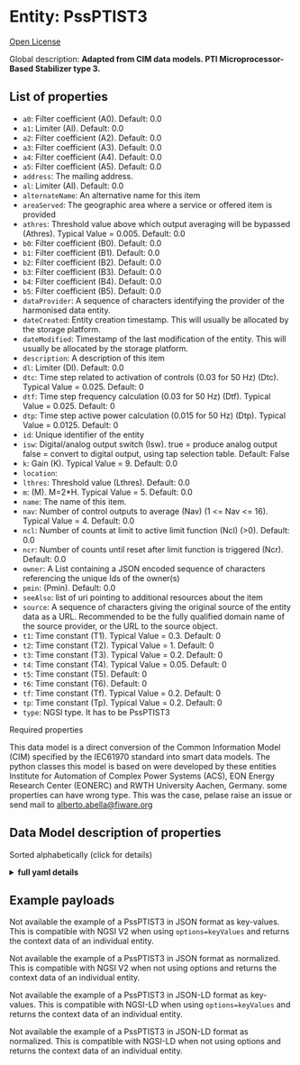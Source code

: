 Entity: PssPTIST3  
=================  
[Open License](https://github.com/smart-data-models//dataModel.EnergyCIM/blob/master/PssPTIST3/LICENSE.md)  
Global description: **Adapted from CIM data models. PTI Microprocessor-Based Stabilizer type 3.**  

## List of properties  

- `a0`: Filter coefficient (A0). Default: 0.0  - `a1`: Limiter (Al). Default: 0.0  - `a2`: Filter coefficient (A2). Default: 0.0  - `a3`: Filter coefficient (A3). Default: 0.0  - `a4`: Filter coefficient (A4). Default: 0.0  - `a5`: Filter coefficient (A5). Default: 0.0  - `address`: The mailing address.  - `al`: Limiter (Al). Default: 0.0  - `alternateName`: An alternative name for this item  - `areaServed`: The geographic area where a service or offered item is provided  - `athres`: Threshold value above which output averaging will be bypassed (Athres).  Typical Value = 0.005. Default: 0.0  - `b0`: Filter coefficient (B0). Default: 0.0  - `b1`: Filter coefficient (B1). Default: 0.0  - `b2`: Filter coefficient (B2). Default: 0.0  - `b3`: Filter coefficient (B3). Default: 0.0  - `b4`: Filter coefficient (B4). Default: 0.0  - `b5`: Filter coefficient (B5). Default: 0.0  - `dataProvider`: A sequence of characters identifying the provider of the harmonised data entity.  - `dateCreated`: Entity creation timestamp. This will usually be allocated by the storage platform.  - `dateModified`: Timestamp of the last modification of the entity. This will usually be allocated by the storage platform.  - `description`: A description of this item  - `dl`: Limiter (Dl). Default: 0.0  - `dtc`: Time step related to activation of controls (0.03 for 50 Hz) (Dtc).  Typical Value = 0.025. Default: 0  - `dtf`: Time step frequency calculation (0.03 for 50 Hz) (Dtf).  Typical Value = 0.025. Default: 0  - `dtp`: Time step active power calculation (0.015 for 50 Hz) (Dtp).  Typical Value = 0.0125. Default: 0  - `id`: Unique identifier of the entity  - `isw`: Digital/analog output switch (Isw). true = produce analog output false = convert to digital output, using tap selection table. Default: False  - `k`: Gain (K).  Typical Value = 9. Default: 0.0  - `location`:   - `lthres`: Threshold value (Lthres). Default: 0.0  - `m`: (M).  M=2*H.  Typical Value = 5. Default: 0.0  - `name`: The name of this item.  - `nav`: Number of control outputs to average (Nav) (1 <= Nav <= 16).  Typical Value = 4. Default: 0.0  - `ncl`: Number of counts at limit to active limit function (Ncl) (>0). Default: 0.0  - `ncr`: Number of counts until reset after limit function is triggered (Ncr). Default: 0.0  - `owner`: A List containing a JSON encoded sequence of characters referencing the unique Ids of the owner(s)  - `pmin`: (Pmin). Default: 0.0  - `seeAlso`: list of uri pointing to additional resources about the item  - `source`: A sequence of characters giving the original source of the entity data as a URL. Recommended to be the fully qualified domain name of the source provider, or the URL to the source object.  - `t1`: Time constant (T1).  Typical Value = 0.3. Default: 0  - `t2`: Time constant (T2).  Typical Value = 1. Default: 0  - `t3`: Time constant (T3).  Typical Value = 0.2. Default: 0  - `t4`: Time constant (T4).  Typical Value = 0.05. Default: 0  - `t5`: Time constant (T5). Default: 0  - `t6`: Time constant (T6). Default: 0  - `tf`: Time constant (Tf).  Typical Value = 0.2. Default: 0  - `tp`: Time constant (Tp).  Typical Value = 0.2. Default: 0  - `type`: NGSI type. It has to be PssPTIST3    
Required properties  
This data model is a direct conversion of the Common Information Model (CIM) specified by the IEC61970 standard into smart data models. The python classes this model is based on were developed by these entities Institute for Automation of Complex Power Systems (ACS), EON Energy Research Center (EONERC) and RWTH University Aachen, Germany. some properties can have wrong type. This was the case, pelase raise an issue or send mail to alberto.abella@fiware.org  
## Data Model description of properties  
Sorted alphabetically (click for details)  
<details><summary><strong>full yaml details</strong></summary>    
```yaml  
PssPTIST3:    
  description: 'Adapted from CIM data models. PTI Microprocessor-Based Stabilizer type 3.'    
  properties:    
    a0:    
      description: 'Filter coefficient (A0). Default: 0.0'    
      type: number    
      x-ngsi:    
        model: https://schema.org/Number    
    a1:    
      description: 'Limiter (Al). Default: 0.0'    
      type: number    
      x-ngsi:    
        model: https://schema.org/Number    
    a2:    
      description: 'Filter coefficient (A2). Default: 0.0'    
      type: number    
      x-ngsi:    
        model: https://schema.org/Number    
    a3:    
      description: 'Filter coefficient (A3). Default: 0.0'    
      type: number    
      x-ngsi:    
        model: https://schema.org/Number    
    a4:    
      description: 'Filter coefficient (A4). Default: 0.0'    
      type: number    
      x-ngsi:    
        model: https://schema.org/Number    
    a5:    
      description: 'Filter coefficient (A5). Default: 0.0'    
      type: number    
      x-ngsi:    
        model: https://schema.org/Number    
    address:    
      description: 'The mailing address.'    
      properties:    
        addressCountry:    
          description: 'Property. The country. For example, Spain. Model:''https://schema.org/Text'''    
          type: string    
        addressLocality:    
          description: 'Property. The locality in which the street address is, and which is in the region. Model:''https://schema.org/Text'''    
          type: string    
        addressRegion:    
          description: 'Property. The region in which the locality is, and which is in the country. Model:''https://schema.org/Text'''    
          type: string    
        areaServed:    
          description: 'Property. The geographic area where a service or offered item is provided. Model:''https://schema.org/Text'''    
          type: string    
        postOfficeBoxNumber:    
          description: 'Property. The post office box number for PO box addresses. For example, Spain. Model:''https://schema.org/Text'''    
          type: string    
        postalCode:    
          description: 'Property. The postal code. For example, Spain. Model:''https://schema.org/Text'''    
          type: string    
        streetAddress:    
          description: 'Property. The street address. Model:''https://schema.org/Text'''    
          type: string    
      type: Property    
    al:    
      description: 'Limiter (Al). Default: 0.0'    
      type: number    
      x-ngsi:    
        model: https://schema.org/Number    
    alternateName:    
      description: 'An alternative name for this item'    
      type: Property    
    areaServed:    
      description: 'The geographic area where a service or offered item is provided'    
      type: Property    
      x-ngsi:    
        model: https://schema.org/Text    
    athres:    
      description: 'Threshold value above which output averaging will be bypassed (Athres).  Typical Value = 0.005. Default: 0.0'    
      type: number    
      x-ngsi:    
        model: https://schema.org/Number    
    b0:    
      description: 'Filter coefficient (B0). Default: 0.0'    
      type: number    
      x-ngsi:    
        model: https://schema.org/Number    
    b1:    
      description: 'Filter coefficient (B1). Default: 0.0'    
      type: number    
      x-ngsi:    
        model: https://schema.org/Number    
    b2:    
      description: 'Filter coefficient (B2). Default: 0.0'    
      type: number    
      x-ngsi:    
        model: https://schema.org/Number    
    b3:    
      description: 'Filter coefficient (B3). Default: 0.0'    
      type: number    
      x-ngsi:    
        model: https://schema.org/Number    
    b4:    
      description: 'Filter coefficient (B4). Default: 0.0'    
      type: number    
      x-ngsi:    
        model: https://schema.org/Number    
    b5:    
      description: 'Filter coefficient (B5). Default: 0.0'    
      type: number    
      x-ngsi:    
        model: https://schema.org/Number    
    dataProvider:    
      description: 'A sequence of characters identifying the provider of the harmonised data entity.'    
      type: Property    
    dateCreated:    
      description: 'Entity creation timestamp. This will usually be allocated by the storage platform.'    
      format: date-time    
      type: Property    
    dateModified:    
      description: 'Timestamp of the last modification of the entity. This will usually be allocated by the storage platform.'    
      format: date-time    
      type: Property    
    description:    
      description: 'A description of this item'    
      type: Property    
    dl:    
      description: 'Limiter (Dl). Default: 0.0'    
      type: number    
      x-ngsi:    
        model: https://schema.org/Number    
    dtc:    
      description: 'Time step related to activation of controls (0.03 for 50 Hz) (Dtc).  Typical Value = 0.025. Default: 0'    
      type: number    
      x-ngsi:    
        model: https://schema.org/Number    
    dtf:    
      description: 'Time step frequency calculation (0.03 for 50 Hz) (Dtf).  Typical Value = 0.025. Default: 0'    
      type: number    
      x-ngsi:    
        model: https://schema.org/Number    
    dtp:    
      description: 'Time step active power calculation (0.015 for 50 Hz) (Dtp).  Typical Value = 0.0125. Default: 0'    
      type: number    
      x-ngsi:    
        model: https://schema.org/Number    
    id:    
      anyOf: &pssptist3_-_properties_-_owner_-_items_-_anyof    
        - description: 'Property. Identifier format of any NGSI entity'    
          maxLength: 256    
          minLength: 1    
          pattern: ^[\w\-\.\{\}\$\+\*\[\]`|~^@!,:\\]+$    
          type: string    
        - description: 'Property. Identifier format of any NGSI entity'    
          format: uri    
          type: string    
      description: 'Unique identifier of the entity'    
      type: Property    
    isw:    
      description: 'Digital/analog output switch (Isw). true = produce analog output false = convert to digital output, using tap selection table. Default: False'    
      type: number    
      x-ngsi:    
        model: https://schema.org/Number    
    k:    
      description: 'Gain (K).  Typical Value = 9. Default: 0.0'    
      type: number    
      x-ngsi:    
        model: https://schema.org/Number    
    location:    
      $id: https://geojson.org/schema/Geometry.json    
      $schema: "http://json-schema.org/draft-07/schema#"    
      oneOf:    
        - properties:    
            bbox:    
              items:    
                type: number    
              minItems: 4    
              type: array    
            coordinates:    
              items:    
                type: number    
              minItems: 2    
              type: array    
            type:    
              enum:    
                - Point    
              type: string    
          required:    
            - type    
            - coordinates    
          title: 'GeoJSON Point'    
          type: object    
        - properties:    
            bbox:    
              items:    
                type: number    
              minItems: 4    
              type: array    
            coordinates:    
              items:    
                items:    
                  type: number    
                minItems: 2    
                type: array    
              minItems: 2    
              type: array    
            type:    
              enum:    
                - LineString    
              type: string    
          required:    
            - type    
            - coordinates    
          title: 'GeoJSON LineString'    
          type: object    
        - properties:    
            bbox:    
              items:    
                type: number    
              minItems: 4    
              type: array    
            coordinates:    
              items:    
                items:    
                  items:    
                    type: number    
                  minItems: 2    
                  type: array    
                minItems: 4    
                type: array    
              type: array    
            type:    
              enum:    
                - Polygon    
              type: string    
          required:    
            - type    
            - coordinates    
          title: 'GeoJSON Polygon'    
          type: object    
        - properties:    
            bbox:    
              items:    
                type: number    
              minItems: 4    
              type: array    
            coordinates:    
              items:    
                items:    
                  type: number    
                minItems: 2    
                type: array    
              type: array    
            type:    
              enum:    
                - MultiPoint    
              type: string    
          required:    
            - type    
            - coordinates    
          title: 'GeoJSON MultiPoint'    
          type: object    
        - properties:    
            bbox:    
              items:    
                type: number    
              minItems: 4    
              type: array    
            coordinates:    
              items:    
                items:    
                  items:    
                    type: number    
                  minItems: 2    
                  type: array    
                minItems: 2    
                type: array    
              type: array    
            type:    
              enum:    
                - MultiLineString    
              type: string    
          required:    
            - type    
            - coordinates    
          title: 'GeoJSON MultiLineString'    
          type: object    
        - properties:    
            bbox:    
              items:    
                type: number    
              minItems: 4    
              type: array    
            coordinates:    
              items:    
                items:    
                  items:    
                    items:    
                      type: number    
                    minItems: 2    
                    type: array    
                  minItems: 4    
                  type: array    
                type: array    
              type: array    
            type:    
              enum:    
                - MultiPolygon    
              type: string    
          required:    
            - type    
            - coordinates    
          title: 'GeoJSON MultiPolygon'    
          type: object    
      title: 'GeoJSON Geometry'    
    lthres:    
      description: 'Threshold value (Lthres). Default: 0.0'    
      type: number    
      x-ngsi:    
        model: https://schema.org/Number    
    m:    
      description: '(M).  M=2*H.  Typical Value = 5. Default: 0.0'    
      type: number    
      x-ngsi:    
        model: https://schema.org/Number    
    name:    
      description: 'The name of this item.'    
      type: Property    
    nav:    
      description: 'Number of control outputs to average (Nav) (1 <= Nav <= 16).  Typical Value = 4. Default: 0.0'    
      type: number    
      x-ngsi:    
        model: https://schema.org/Number    
    ncl:    
      description: 'Number of counts at limit to active limit function (Ncl) (>0). Default: 0.0'    
      type: number    
      x-ngsi:    
        model: https://schema.org/Number    
    ncr:    
      description: 'Number of counts until reset after limit function is triggered (Ncr). Default: 0.0'    
      type: number    
      x-ngsi:    
        model: https://schema.org/Number    
    owner:    
      description: 'A List containing a JSON encoded sequence of characters referencing the unique Ids of the owner(s)'    
      items:    
        anyOf: *pssptist3_-_properties_-_owner_-_items_-_anyof    
        description: 'Property. Unique identifier of the entity'    
      type: Property    
    pmin:    
      description: '(Pmin). Default: 0.0'    
      type: number    
      x-ngsi:    
        model: https://schema.org/Number    
    seeAlso:    
      description: 'list of uri pointing to additional resources about the item'    
      oneOf:    
        - items:    
            - format: uri    
              type: string    
          minItems: 1    
          type: array    
        - format: uri    
          type: string    
      type: Property    
    source:    
      description: 'A sequence of characters giving the original source of the entity data as a URL. Recommended to be the fully qualified domain name of the source provider, or the URL to the source object.'    
      type: Property    
    t1:    
      description: 'Time constant (T1).  Typical Value = 0.3. Default: 0'    
      type: number    
      x-ngsi:    
        model: https://schema.org/Number    
    t2:    
      description: 'Time constant (T2).  Typical Value = 1. Default: 0'    
      type: number    
      x-ngsi:    
        model: https://schema.org/Number    
    t3:    
      description: 'Time constant (T3).  Typical Value = 0.2. Default: 0'    
      type: number    
      x-ngsi:    
        model: https://schema.org/Number    
    t4:    
      description: 'Time constant (T4).  Typical Value = 0.05. Default: 0'    
      type: number    
      x-ngsi:    
        model: https://schema.org/Number    
    t5:    
      description: 'Time constant (T5). Default: 0'    
      type: number    
      x-ngsi:    
        model: https://schema.org/Number    
    t6:    
      description: 'Time constant (T6). Default: 0'    
      type: number    
      x-ngsi:    
        model: https://schema.org/Number    
    tf:    
      description: 'Time constant (Tf).  Typical Value = 0.2. Default: 0'    
      type: number    
      x-ngsi:    
        model: https://schema.org/Number    
    tp:    
      description: 'Time constant (Tp).  Typical Value = 0.2. Default: 0'    
      type: number    
      x-ngsi:    
        model: https://schema.org/Number    
    type:    
      description: 'NGSI type. It has to be PssPTIST3'    
      enum:    
        - PssPTIST3    
      type: Property    
  required: []    
  type: object    
```  
</details>    
## Example payloads    
Not available the example of a PssPTIST3 in JSON format as key-values. This is compatible with NGSI V2 when  using `options=keyValues` and returns the context data of an individual entity.  
Not available the example of a PssPTIST3 in JSON format as normalized. This is compatible with NGSI V2 when not using options and returns the context data of an individual entity.  
Not available the example of a PssPTIST3 in JSON-LD format as key-values. This is compatible with NGSI-LD when  using `options=keyValues` and returns the context data of an individual entity.  
Not available the example of a PssPTIST3 in JSON-LD format as normalized. This is compatible with NGSI-LD when not using options and returns the context data of an individual entity.  
